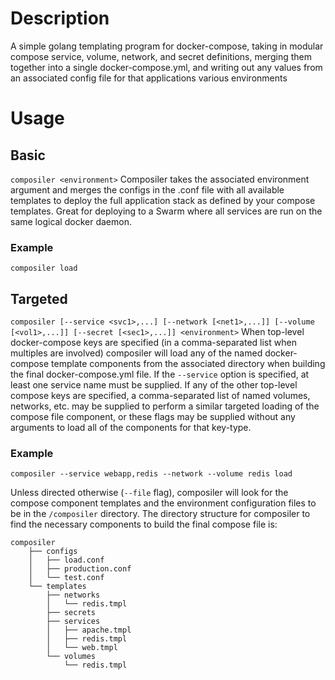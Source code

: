 # Description
A simple golang templating program for docker-compose, taking in
modular compose service, volume, network, and secret definitions,
merging them together into a single docker-compose.yml, and 
writing out any values from an associated config file for that
applications various environments

# Usage
## Basic
`composiler <environment>`
Composiler takes the associated environment argument and merges the
configs in the <environment>.conf file with all available templates
to deploy the full application stack as defined by your compose
templates. Great for deploying to a Swarm where all services are
run on the same logical docker daemon.
### Example
`composiler load`


## Targeted
`composiler [--service <svc1>,...] [--network [<net1>,...]]
[--volume [<vol1>,...]] [--secret [<sec1>,...]] <environment>`
When top-level docker-compose keys are specified (in a
comma-separated list when multiples are involved) composiler will
load any of the named docker-compose template components from the
associated directory when building the final docker-compose.yml
file. If the `--service` option is specified, at least one service
name must be supplied. If any of the other top-level compose keys
are specified, a comma-separated list of named volumes, networks,
etc. may be supplied to perform a similar targeted loading of the
compose file component, or these flags may be supplied without
any arguments to load all of the components for that key-type.
### Example
`composiler --service webapp,redis --network --volume redis load`

Unless directed otherwise (`--file` flag), composiler will look
for the compose component templates and the environment configuration
files to be in the `/composiler` directory. The directory structure
for composiler to find the necessary components to build the final
compose file is:
```
composiler
    ├── configs
    │   ├── load.conf
    │   ├── production.conf
    │   └── test.conf
    └── templates
        ├── networks
        │   └── redis.tmpl
        ├── secrets
        ├── services
        │   ├── apache.tmpl
        │   ├── redis.tmpl
        │   └── web.tmpl
        └── volumes
            └── redis.tmpl
```